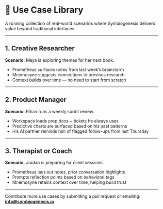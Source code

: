 # 🧩 Use Case Library

A running collection of real-world scenarios where Symbiogenesis delivers value beyond traditional interfaces.

---

## 1. Creative Researcher

**Scenario**: Maya is exploring themes for her next book.  
- Prometheus surfaces notes from last week’s brainstorm  
- Mnemosyne suggests connections to previous research  
- Context builds over time — no need to start from scratch

---

## 2. Product Manager

**Scenario**: Ethan runs a weekly sprint review.  
- Workspace loads prep docs + tickets he always uses  
- Predictive charts are surfaced based on his past patterns  
- His AI partner reminds him of flagged follow-ups from last Thursday

---

## 3. Therapist or Coach

**Scenario**: Jordan is preparing for client sessions.  
- Prometheus lays out notes, prior conversation highlights  
- Prompts reflection points based on behavioral tags  
- Mnemosyne retains context over time, helping build trust

---

Contribute more use cases by submitting a pull request or emailing: **info@symbiogenesis.io**